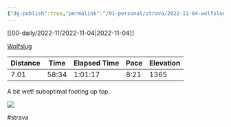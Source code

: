 ```yaml
---
{"dg-publish":true,"permalink":"/01-personal/strava/2022-11-04-wolfslug/"}
---
```



[[00-daily/2022-11/2022-11-04\|2022-11-04]]

[Wolfslug](https://www.strava.com/activities/8068818203)

| Distance | Time  | Elapsed Time | Pace | Elevation |
| -------- | ----- | ------------ | ---- | --------- |
| 7.01     | 58:34 | 1:01:17      | 8:21 | 1365      |


A bit wet! suboptimal footing up top.
    
![](https://dgtzuqphqg23d.cloudfront.net/zPUBVHZuwcJjVugmY0bCIYoXlx9ha5BStrWF6xy82qk-768x576.jpg)

    

#strava
